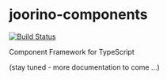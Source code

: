 joorino-components
==================
[![Build Status](https://travis-ci.org/pkaul/joorino-components.svg?branch=master)](https://travis-ci.org/pkaul/joorino-components)

Component Framework for TypeScript



(stay tuned - more documentation to come ...)

